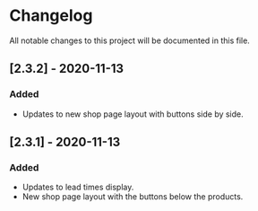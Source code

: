 # Changelog

All notable changes to this project will be documented in this file.

## [2.3.2] - 2020-11-13

### Added
- Updates to new shop page layout with buttons side by side.

## [2.3.1] - 2020-11-13

### Added

- Updates to lead times display.
- New shop page layout with the buttons below the products.